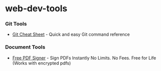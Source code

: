 # web-dev-tools

### Git Tools
- [Git Cheat Sheet](https://git-cheat-sheet.jrguazon.com/) - Quick and easy Git command reference

### Document Tools
- [Free PDF Signer](https://free-pdf-signer.jrguazon.com/) - Sign PDFs Instantly No Limits. No Fees. Free for Life (Works with encrypted pdfs)
